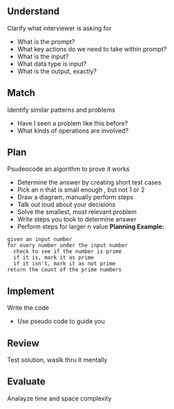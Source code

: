 ## Understand

Clarify what interviewer is asking for <br>

- What is the prompt?
- What key actions do we need to take within prompt?
- What is the input?
- What data type is input?
- What is the output, exactly?

## Match

Identify similar patterns and problems

- Have I seen a problem like this before?
- What kinds of operations are involved?

## Plan

Psudeocode an algorithm to prove it works

- Determine the answer by creating short test cases
- Pick an n that is small enough , but not 1 or 2
- Draw a diagram, manually perform steps
- Talk out loud about your decisions
- Solve the smallest, most relevant problem
- Write steps you took to determine answer
- Perform steps for larger n value
  **Planning Example:**<br>

```
given an input number
for every number under the input number
  check to see if the number is prime
  if it is, mark it as prime
  if it isn't, mark it as not prime
return the count of the prime numbers
```

## Implement

Write the code

- Use pseudo code to guide you

## Review

Test solution, waslk thru it mentally

## Evaluate

Analayze time and space complexity
